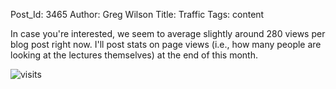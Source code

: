 Post_Id: 3465
Author: Greg Wilson
Title: Traffic
Tags: content

<p>In case you're interested, we seem to average slightly around 280 views per blog post right now. I'll post stats on page views (i.e., how many people are looking at the lectures themselves) at the end of this month.</p>
<p><img title="visits" src="|filename|/files/2010/07/visits.png" /></p>
